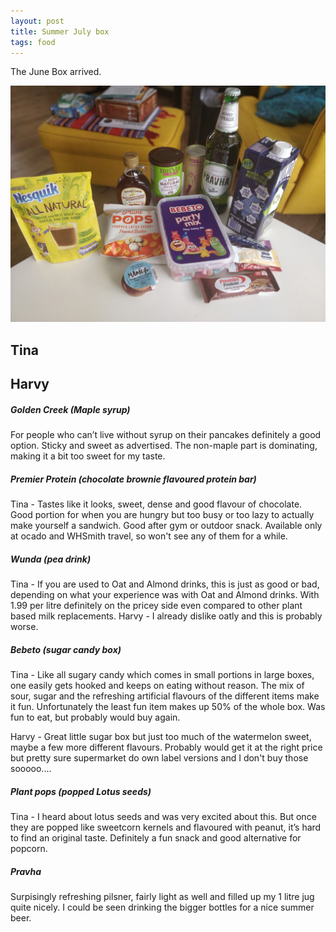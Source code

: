 ```yaml
---
layout: post
title: Summer July box
tags: food
---
```


The June Box arrived. 

<img src="summer-july-spread.jpg" />

Tina
-----


Harvy
----


##### Golden Creek (Maple syrup)

For people who can’t live without syrup on their pancakes definitely a good option. Sticky and sweet as advertised. The non-maple part is dominating, making it a bit too sweet for my taste. 

##### Premier Protein (chocolate brownie flavoured protein bar)

Tina - Tastes like it looks, sweet, dense and good flavour of chocolate. Good portion for when you are hungry but too busy or too lazy to actually make yourself a sandwich. Good after gym or outdoor snack. Available only at ocado and WHSmith travel, so won't see any of them for a while.

##### Wunda (pea drink)

Tina - If you are used to Oat and Almond drinks, this is just as good or bad, depending on what your experience was with Oat and Almond drinks. With 1.99 per litre definitely on the pricey side even compared to other plant based milk replacements. 
Harvy - I already dislike oatly and this is probably worse.

##### Bebeto (sugar candy box)

Tina - Like all sugary candy which comes in small portions in large boxes, one easily gets hooked and keeps on eating without reason. The mix of sour, sugar and the refreshing artificial flavours of the different items make it fun. Unfortunately the least fun item makes up 50% of the whole box. Was fun to eat, but probably would buy again.

Harvy - Great little sugar box but just too much of the watermelon sweet, maybe a few more different flavours. Probably would get it at the right price but pretty sure supermarket do own label versions and I don't buy those sooooo....

##### Plant pops (popped Lotus seeds)

Tina - I heard about lotus seeds and was very excited about this. But once they are popped like sweetcorn kernels and flavoured with peanut, it’s hard to find an original taste. Definitely a fun snack and good alternative for popcorn. 

##### Pravha

Surpisingly refreshing pilsner, fairly light as well and filled up my 1 litre jug quite nicely. I could be seen drinking the bigger bottles for a nice summer beer.